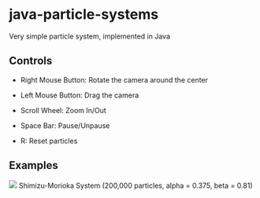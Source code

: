 # java-particle-systems

Very simple particle system, implemented in Java 

## Controls

* Right Mouse Button: Rotate the camera around the center 
* Left Mouse Button:  Drag the camera
* Scroll Wheel:       Zoom In/Out

* Space Bar:          Pause/Unpause
* R:                  Reset particles          

## Examples

![](examples/shimizu-morioka.gif)
Shimizu-Morioka System (200,000 particles, alpha = 0.375, beta = 0.81)
